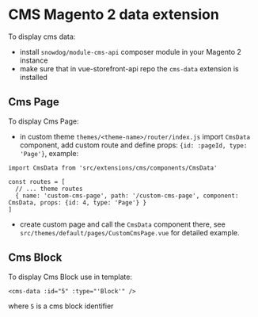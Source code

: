 # CMS Magento 2 data extension

To display cms data:
 - install `snowdog/module-cms-api` composer module in your Magento 2 instance
 - make sure that in vue-storefront-api repo the `cms-data` extension is installed

## Cms Page
To display Cms Page:
- in custom theme `themes/<theme-name>/router/index.js` import `CmsData` component, add custom route and define props: `{id: :pageId, type: 'Page'}`, example:
```
import CmsData from 'src/extensions/cms/components/CmsData'

const routes = [
  // ... theme routes
  { name: 'custom-cms-page', path: '/custom-cms-page', component: CmsData, props: {id: 4, type: 'Page'} }
]
```
- create custom page and call the `CmsData` component there,
see `src/themes/default/pages/CustomCmsPage.vue` for detailed example.

## Cms Block
To display Cms Block use in template:

`<cms-data :id="5" :type="'Block'" />`

where `5` is a cms block identifier

